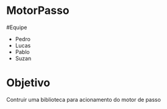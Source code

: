 # MotorPasso

#Equipe

* Pedro
* Lucas
* Pablo
* Suzan 

# Objetivo 

Contruir uma biblioteca para acionamento do motor de passo 
